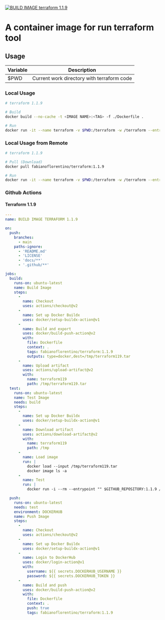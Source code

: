[![BUILD IMAGE terraform 1.1.9](https://github.com/fabianoflorentino/terraform/actions/workflows/build-image.yml/badge.svg)](https://github.com/fabianoflorentino/terraform/actions/workflows/build-image.yml)

# A container image for run terraform tool

## **Usage**

| **Variable** | **Description** |
| --- | --- |
| $PWD | Current work directory with terraform code |

### **Local Usage**

```bash
# terraform 1.1.9

# Build
docker build --no-cache -t <IMAGE NAME>:<TAG> -f ./Dockerfile .

# Run
docker run -it --name terraform -v $PWD:/terraform -w /terraform --entrypoint "" fabianoflorentino/terraform:1.1.9 sh
```

### **Local Usage from Remote**

```bash
# terraform 1.1.9

# Pull (Download)
docker pull fabianoflorentino/terraform:1.1.9

# Run
docker run -it --name terraform -v $PWD:/terraform -w /terraform --entrypoint "" fabianoflorentino/terraform:1.1.9 sh
```

### **Github Actions**

#### **Terraform 1.1.9**

```yaml
---
name: BUILD IMAGE TERRAFORM 1.1.9

on:
  push:
    branches:
      - main
    paths-ignore:
      - 'README.md'
      - 'LICENSE'
      - 'docs/**'
      - '.github/**'

jobs:
  build:
    runs-on: ubuntu-latest
    name: Build Image
    steps:
      - 
        name: Checkout
        uses: actions/checkout@v2
      -
        name: Set up Docker Buildx
        uses: docker/setup-buildx-action@v1
      -
        name: Build and export
        uses: docker/build-push-action@v2
        with:
          file: Dockerfile
          context: .
          tags: fabianoflorentino/terraform:1.1.9
          outputs: type=docker,dest=/tmp/terraform119.tar
      -
        name: Upload artifact
        uses: actions/upload-artifact@v2
        with:
          name: terraform119
          path: /tmp/terraform119.tar
  test:
    runs-on: ubuntu-latest
    name: Test Image
    needs: build
    steps:
      -
        name: Set up Docker Buildx
        uses: docker/setup-buildx-action@v1
      -
        name: Download artifact
        uses: actions/download-artifact@v2
        with:
          name: terraform119
          path: /tmp
      -
        name: Load image
        run: |
          docker load --input /tmp/terraform119.tar
          docker image ls -a
      - 
        name: Test
        run: |
          docker run -i --rm --entrypoint "" $GITHUB_REPOSITORY:1.1.9 /bin/sh -c "terraform --version"

  push:
    runs-on: ubuntu-latest
    needs: test
    environment: DOCKERHUB
    name: Push Image
    steps:
      - 
        name: Checkout
        uses: actions/checkout@v2
      -
        name: Set up Docker Buildx
        uses: docker/setup-buildx-action@v1
      - 
        name: Login to DockerHub
        uses: docker/login-action@v1
        with:
          username: ${{ secrets.DOCKERHUB_USERNAME }}
          password: ${{ secrets.DOCKERHUB_TOKEN }}
      - 
        name: Build and push
        uses: docker/build-push-action@v2
        with:
          file: Dockerfile
          context: .
          push: true
          tags: fabianoflorentino/terraform:1.1.9
```
